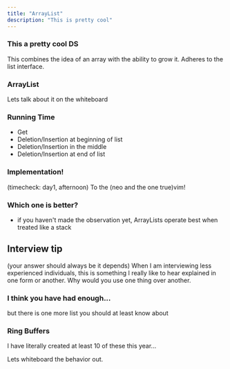 ```yaml
---
title: "ArrayList"
description: "This is pretty cool"
---
```


### This a pretty cool DS

This combines the idea of an array with the ability to grow it. Adheres to the
list interface.

### ArrayList

Lets talk about it on the whiteboard

### Running Time

- Get
- Deletion/Insertion at beginning of list
- Deletion/Insertion in the middle
- Deletion/Insertion at end of list

### Implementation!

(timecheck: day1, afternoon)
To the (neo and the one true)vim!

### Which one is better?

- if you haven't made the observation yet, ArrayLists operate best when treated
  like a stack

## Interview tip

(your answer should always be it depends)
When I am interviewing less experienced individuals, this is something I really
like to hear explained in one form or another. Why would you use one thing over
another.

### I think you have had enough...

but there is one more list you should at least know about

### Ring Buffers

I have literally created at least 10 of these this year...

Lets whiteboard the behavior out.
